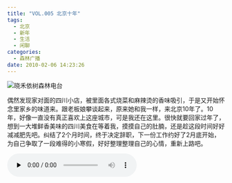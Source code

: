 ```yaml
---
title: "VOL.005 北京十年"
tags:
  - 北京
  - 新年
  - 生活
  - 闲聊
categories:
  - 森林广播
date: 2010-02-06 14:23:26
---
```


![晓禾依树森林电台](../../../images/radiocover/radio_005.jpg) 

偶然发现家对面的四川小店，被里面各式烧菜和麻辣烫的香味吸引，于是又开始怀念里家乡的味道来。跟老板娘攀谈起来，原来她和我一样，来北京10年了。10年，好像一直没有真正喜欢上这座城市，可是我还在这里。很快就要回家过年了，想到一大堆鲜香美味的四川美食在等着我，摸摸自己的肚腩，还是趁这段时间好好减减肥先吧。纠结了2个月时间，终于决定辞职，下一份工作约好了2月底开始，为自己争取了一段难得的小寒假，好好整理整理自己的心情，重新上路吧。   

<audio id="audio" controls="" preload="none">
  <source id="mp3" src="http://www.coletree.com/radio/coletree_radio_005.mp3">
</audio>